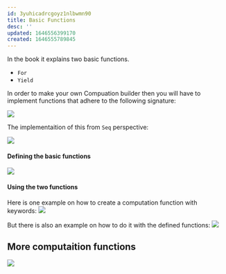 ```yaml
---
id: 3yuhicadrcgoyz1nlbwmn90
title: Basic Functions
desc: ''
updated: 1646556399170
created: 1646555789845
---
```

In the book it explains two basic functions.
- `For`
- `Yield`

In order to make your own Compuation builder then you will have to implement functions that adhere to the following signature:

![](/assets/images/2022-03-06-09-40-17.png)

The implementaition of this from `Seq` perspective:

![](/assets/images/2022-03-06-09-42-09.png)

#### Defining the basic functions
![](/assets/images/2022-03-06-09-43-05.png)

#### Using the two functions
Here is one example on how to create a computation function with keywords:
![](/assets/images/2022-03-06-09-44-34.png)


But there is also an example on how to do it with the defined functions:
![](/assets/images/2022-03-06-09-45-06.png)

## More computaition functions
![](/assets/images/2022-03-06-09-45-46.png)